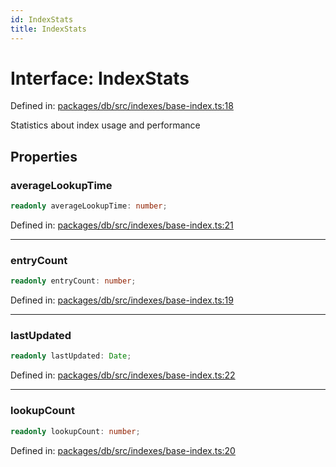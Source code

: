 ```yaml
---
id: IndexStats
title: IndexStats
---
```


<!-- DO NOT EDIT: this page is autogenerated from the type comments -->

# Interface: IndexStats

Defined in: [packages/db/src/indexes/base-index.ts:18](https://github.com/TanStack/db/blob/main/packages/db/src/indexes/base-index.ts#L18)

Statistics about index usage and performance

## Properties

### averageLookupTime

```ts
readonly averageLookupTime: number;
```

Defined in: [packages/db/src/indexes/base-index.ts:21](https://github.com/TanStack/db/blob/main/packages/db/src/indexes/base-index.ts#L21)

***

### entryCount

```ts
readonly entryCount: number;
```

Defined in: [packages/db/src/indexes/base-index.ts:19](https://github.com/TanStack/db/blob/main/packages/db/src/indexes/base-index.ts#L19)

***

### lastUpdated

```ts
readonly lastUpdated: Date;
```

Defined in: [packages/db/src/indexes/base-index.ts:22](https://github.com/TanStack/db/blob/main/packages/db/src/indexes/base-index.ts#L22)

***

### lookupCount

```ts
readonly lookupCount: number;
```

Defined in: [packages/db/src/indexes/base-index.ts:20](https://github.com/TanStack/db/blob/main/packages/db/src/indexes/base-index.ts#L20)
